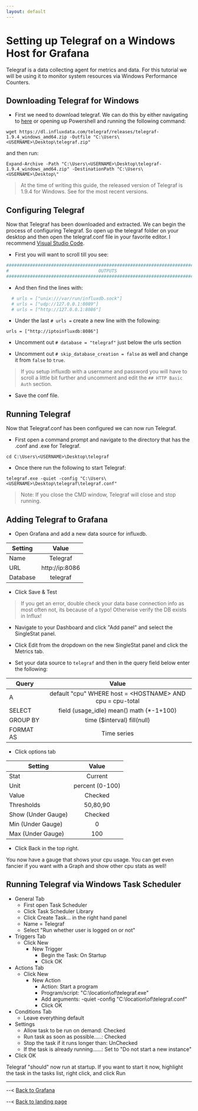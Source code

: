 ```yaml
---
layout: default
---
```


# Setting up Telegraf on a Windows Host for Grafana

Telegraf is a data collecting agent for metrics and data. For this tutorial we will be using it to monitor system resources via Windows Performance Counters.

## Downloading Telegraf for Windows

- First we need to download telegraf. We can do this by either navigating to [here](https://dl.influxdata.com/telegraf/releases/telegraf-1.9.4_windows_amd64.zip) or opening up Powershell and running the following command:

`wget https://dl.influxdata.com/telegraf/releases/telegraf-1.9.4_windows_amd64.zip -Outfile "C:\Users\<USERNAME>\Desktop\telegraf.zip"`

and then run:

`Expand-Archive -Path "C:\Users\<USERNAME>\Desktop\telegraf-1.9.4_windows_amd64.zip" -DestinationPath "C:\Users\<USERNAME>\Desktop\"`

> At the time of writing this guide, the released version of Telegraf is 1.9.4 for Windows. See [](https://portal.influxdata.com/downloads/) for the most recent versions.

## Configuring Telegraf

Now that Telegraf has been downloaded and extracted. We can begin the process of configuring Telegraf. So open up the telegraf folder on your desktop and then open the telegraf.conf file in your favorite editor. I recommend [Visual Studio Code](https://code.visualstudio.com/).

- First you will want to scroll till you see:

```conf
###############################################################################
#                                  OUTPUTS                                    #
###############################################################################
```

- And then find the lines with:

```conf
  # urls = ["unix:///var/run/influxdb.sock"]
  # urls = ["udp://127.0.0.1:8089"]
  # urls = ["http://127.0.0.1:8086"]
```

- Under the last `# urls =` create a new line with the following:

`urls = ["http://iptoinfluxdb:8086"]`

- Uncomment out `# database = "telegraf"` just below the urls section

- Uncomment out `# skip_database_creation = false` as well and change it from `false` to `true`.

> If you setup influxdb with a username and password you will have to scroll a little bit further and uncomment and edit the `## HTTP Basic Auth` section.

- Save the conf file.

## Running Telegraf

Now that Telegraf.conf has been configured we can now run Telegraf.

- First open a command prompt and navigate to the directory that has the .conf and .exe for Telegraf.

`cd C:\Users\<USERNAME>\Desktop\telegraf`

- Once there run the following to start Telegraf:

`telegraf.exe -quiet -config "C:\Users\<USERNAME>\Desktop\telegraf\telegraf.conf"`

> Note: If you close the CMD window, Telegraf will close and stop running.

## Adding Telegraf to Grafana

- Open Grafana and add a new data source for influxdb.

| Setting       | Value         |
| ------------- |:-------------:|
| Name          | Telegraf        |
| URL           | http://ip:8086 |
| Database      | telegraf        |

- Click Save & Test

> If you get an error, double check your data base connection info as most often not, its because of a typo! Otherwise verify the DB exists in Influx!

- Navigate to your Dashboard and click "Add panel" and select the SingleStat panel.

- Click Edit from the dropdown on the new SingleStat panel and click the Metrics tab.

- Set your data source to `telegraf` and then in the query field below enter the following:

| Query       | Value         |
| ------------- |:-------------:|
| A          | default "cpu" WHERE host = \<HOSTNAME> AND cpu = cpu-total |
| SELECT     | field (usage_idle) mean() math (*-1+100) |
| GROUP BY      | time ($interval) fill(null) |
| FORMAT AS | Time series |

- Click options tab

| Setting       | Value         |
| ------------- |:-------------:|
| Stat | Current |
| Unit | percent (0-100) |
| Value | Checked |
| Thresholds | 50,80,90 |
| Show (Under Gauge) | Checked |
| Min (Under Gauge) | 0 |
| Max (Under Gauge) | 100 |

- Click Back in the top right.

You now have a gauge that shows your cpu usage. You can get even fancier if you want with a Graph and show other cpu stats as well!

## Running Telegraf via Windows Task Scheduler

- General Tab
  - First open Task Scheduler
  - Click Task Scheduler Library
  - Click Create Task... in the right hand panel
  - Name = Telegraf
  - Select "Run whether user is logged on or not"
- Triggers Tab
  - Click New
    - New Trigger
      - Begin the Task: On Startup
      - Click OK
- Actions Tab
  - Click New
    - New Action
      - Action: Start a program
      - Program/script: "C:\location\of\telegraf.exe"
      - Add arguments: -quiet -config "C:\location\of\telegraf.conf"
      - Click OK
- Conditions Tab
  - Leave everything default
- Settings
  - Allow task to be run on demand: Checked
  - Run task as soon as possible.....: Checked
  - Stop the task if it runs longer than: UnChecked
  - If the task is already running......: Set to "Do not start a new instance"
- Click OK

Telegraf "should" now run at startup. If you want to start it now, highlight the task in the tasks list, right click, and click Run

-----

--< [Back to Grafana](https://alexandzors.github.io/things/grafana)

--< [Back to landing page](https://alexandzors.github.io/things/)
